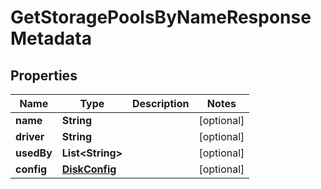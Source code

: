 

# GetStoragePoolsByNameResponseMetadata

## Properties

Name | Type | Description | Notes
------------ | ------------- | ------------- | -------------
**name** | **String** |  |  [optional]
**driver** | **String** |  |  [optional]
**usedBy** | **List&lt;String&gt;** |  |  [optional]
**config** | [**DiskConfig**](DiskConfig.md) |  |  [optional]



